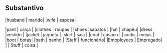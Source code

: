 ## Substantivo

|husband | marido|
|wife | esposa|

|pant | calça |
|clothes | roupas |
|shoes |sapatos |
|hat | chapéu|
|dress |vestido |
|jacket | jaqueta |
|skirt | saia |
|coat | casaco |
|socks | meias |
|boot | botas|
|bath | banho |
|Staff | funcionário|
|Empployees | Empregado| ]
| Stuff | coisa |